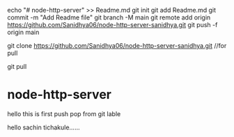 echo "# node-http-server" >> Readme.md
git init
git add Readme.md
git commit -m "Add Readme file"
git branch -M main
git remote add origin https://github.com/Sanidhya06/node-http-server-sanidhya.git
git push -f origin main


git clone https://github.com/Sanidhya06/node-http-server-sanidhya.git  //for pull

git pull

# node-http-server

hello this is first push pop from git lable

hello sachin tichakule......